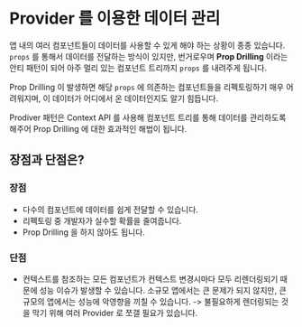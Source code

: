 # Provider 를 이용한 데이터 관리

앱 내의 여러 컴포넌트들이 데이터를 사용할 수 있게 해야 하는 상황이 종종 있습니다. `props` 를 통해서 데이터를 전달하는 방식이 있지만, 번거로우며 **Prop Drilling** 이라는 안티 패턴이 되어 아주 멀리 있는 컴포넌트 트리까지 `props` 를 내려주게 됩니다.

Prop Drilling 이 발생하면 해당 `props` 에 의존하는 컴포넌트들을 리펙토링하기 매우 어려워지며, 이 데이터가 어디에서 온 데이터인지도 알기 힘듭니다.

Prodiver 패턴은 Context API 를 사용해 컴포넌트 트리를 통해 데이터를 관리하도록 해주어 Prop Drilling 에 대한 효과적인 해법이 됩니다.

## 장점과 단점은?

### 장점

- 다수의 컴포넌트에 데이터를 쉽게 전달할 수 있습니다.
- 리펙토링 중 개발자가 실수할 확률을 줄여줍니다.
- Prop Drilling 을 하지 않아도 됩니다.

### 단점

- 컨텍스트를 참조하는 모든 컴포넌트가 컨텍스트 변경시마다 모두 리렌더링되기 때문에 성능 이슈가 발생할 수 있습니다. 소규모 앱에서는 큰 문제가 되지 않지만, 큰 규모의 앱에서는 성능에 악영향을 끼칠 수 있습니다.
-> 불필요하게 렌더링되는 것을 막기 위해 여러 Provider 로 쪼갤 필요가 있습니다.